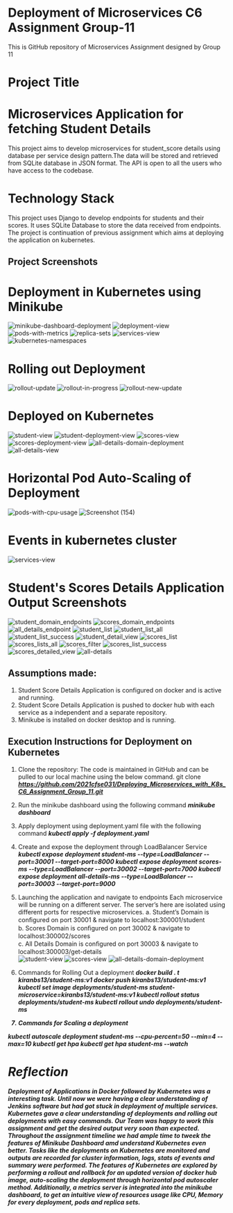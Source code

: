 # Deployment of Microservices C6 Assignment Group-11
This is GitHub repository of Microservices Assignment designed by Group 11

# Project Title 

# Microservices Application for fetching Student Details 

This project aims to develop microservices for student_score details using database per service design pattern.The data will be stored and retrieved from SQLite database in JSON format. The API is open to all the users who have access to the codebase.


# Technology Stack

This project uses Django to develop endpoints for students and their scores. It uses SQLite Database to store the data received from endpoints. The project is continuation of previous assignment which aims at deploying the application on kubernetes.

## Project Screenshots

# Deployment in Kubernetes using Minikube 
![minikube-dashboard-deployment](https://user-images.githubusercontent.com/94062868/182042454-2e3ff2c5-0372-4690-a962-b3bd4e4ba106.png)
![deployment-view](https://user-images.githubusercontent.com/94062868/182042459-24614fd7-fe33-4fe2-b87a-57e5ad73b615.png)
![pods-with-metrics](https://user-images.githubusercontent.com/94062868/182042478-4f39e677-dbdc-4154-956a-8a1e76bb80d8.png)
![replica-sets](https://user-images.githubusercontent.com/94062868/182042496-df2b4abb-e83a-48d6-840d-9c9d91df8eed.png)
![services-view](https://user-images.githubusercontent.com/94062868/182042686-affb4ad6-e161-447a-bdec-26d127c2bc51.jpeg)
![kubernetes-namespaces](https://user-images.githubusercontent.com/94062868/182042506-46b2771a-338b-4096-9c9a-dc10bc7d1426.png)

# Rolling out Deployment 
![rollout-update](https://user-images.githubusercontent.com/94062868/182042723-a2699fef-4aa8-47e9-b269-4f7dc940181e.png)
![rollout-in-progress](https://user-images.githubusercontent.com/94062868/182042733-434ec093-00bb-4dde-b546-c88a376b9da0.png)
![rollout-new-update](https://user-images.githubusercontent.com/94062868/182042730-1abd5e9b-2f68-4313-a709-f9196855368d.png)

# Deployed on Kubernetes
![student-view](https://user-images.githubusercontent.com/94062868/182042764-f73810ca-72c1-4bb1-b879-82fb65ca3f2c.png)
![student-deployment-view](https://user-images.githubusercontent.com/94062868/182042791-d40ce4fb-d88c-4e81-aabd-9417a9292152.png)
![scores-view](https://user-images.githubusercontent.com/94062868/182042781-c9074b95-59e2-482e-ac16-072a5feda1ff.png)
![scores-deployment-view](https://user-images.githubusercontent.com/94062868/182042806-9f61951a-8da2-4912-98b3-c44a63814962.png)
![all-details-domain-deployment](https://user-images.githubusercontent.com/94062868/182042783-e14f6c3f-3adb-4f13-a981-229fa82b0aa5.png)
![all-details-view](https://user-images.githubusercontent.com/94062868/182042818-e3e681ce-710e-49a6-9ad3-78ee4eb2c0e3.png)

# Horizontal Pod Auto-Scaling of Deployment 
![pods-with-cpu-usage](https://user-images.githubusercontent.com/94062868/182042874-afb60ae6-86af-4cc0-9d75-ed29b560c331.png)
![Screenshot (154)](https://user-images.githubusercontent.com/94062868/182042881-a7defb4c-ccfe-484f-ab49-91d4432bed24.png)

# Events in kubernetes cluster 
![services-view](https://user-images.githubusercontent.com/94062868/182042913-f1d70293-c111-448e-bf79-1a82fce56fc9.png)

# Student's Scores Details Application Output Screenshots
![student_domain_endpoints](https://user-images.githubusercontent.com/94062868/170861117-4e51ff94-e2bf-4355-8bd7-6a3711e53ffa.PNG)
![scores_domain_endpoints](https://user-images.githubusercontent.com/94062868/170861125-06ef4df2-e9a0-4f48-bfd9-5a3442248f17.PNG)
![all_details_endpoint](https://user-images.githubusercontent.com/94062868/170861129-32e45e42-fbd8-4a02-9a73-461348531d65.PNG)
![student_list](https://user-images.githubusercontent.com/94062868/170861089-6e851a7b-4851-4ee3-a064-210bb705e4ff.PNG)
![student_list_all](https://user-images.githubusercontent.com/94062868/170861091-19162ce8-374a-40b9-ac1c-caf927daaa75.PNG)
![student_list_success](https://user-images.githubusercontent.com/94062868/170861094-addf57de-db12-418c-aa5d-27467c381567.PNG)
![student_detail_view](https://user-images.githubusercontent.com/94062868/170861111-f16c0d27-1934-4360-ad04-458ab33aa4f6.PNG)
![scores_list](https://user-images.githubusercontent.com/94062868/170861157-960425ba-45ef-4be5-93bd-a5e99be87e3d.PNG)
![scores_lists_all](https://user-images.githubusercontent.com/94062868/170861159-f8c4bb6f-afc9-4ce0-ac89-e3f3f42be295.PNG)
![scores_filter](https://user-images.githubusercontent.com/94062868/170861179-742202a3-ff40-465c-820e-31eeb2607e83.PNG)
![scores_list_success](https://user-images.githubusercontent.com/94062868/170861158-ad5c8032-04f2-4181-8ef4-813b65361ce4.PNG)
![scores_detailed_view](https://user-images.githubusercontent.com/94062868/170861204-aa40c372-ed67-4558-aa7c-7d4652a3e8b0.PNG)
![all-details](https://user-images.githubusercontent.com/94062868/170861209-3ebaa8ce-0b90-4f2c-823f-2417557ac667.jpeg)

## Assumptions made:
1. Student Score Details Application is configured on docker and is active and running.
2. Student Score Details Application is pushed to docker hub with each service as a independent and a separate repository.
3. Minikube is installed on docker desktop and is running.

## Execution Instructions for Deployment on Kubernetes
1. Clone the repository:
The code is maintained in GitHub and can be pulled to our local machine using the below command.
git clone <b><i>https://github.com/2021cfse031/Deploying_Microservices_with_K8s_C6_Assignment_Group_11.git</i></b>
2. Run the minikube dashboard using the following command
<b><i>minikube dashboard</i></b>
3. Apply deployment using deployment.yaml file with the following command
<b><i>kubectl apply -f deployment.yaml</i></b>
4. Create and expose the deployment through LoadBalancer Service
<b><i>kubectl expose deployment student-ms  --type=LoadBalancer  --port=30001  --target-port=8000 </i></b>
<b><i>kubectl expose deployment scores-ms  --type=LoadBalancer  --port=30002  --target-port=7000 </i></b>
<b><i>kubectl expose deployment all-details-ms  --type=LoadBalancer  --port=30003  --target-port=9000 </i></b> 
5. Launching the application and navigate to endpoints
Each microservice will be running on a different server. The server’s here are isolated using different ports for respective microservices.
a. Student’s Domain is conﬁgured on port 30001 & navigate to localhost:300001/student <br/>
b. Scores Domain is conﬁgured on port 30002 & navigate to localhost:300002/scores <br/>
c. All Details Domain is conﬁgured on port 30003 & navigate to localhost:300003/get-details <br/>
   ![student-view](https://user-images.githubusercontent.com/94062868/182042764-f73810ca-72c1-4bb1-b879-82fb65ca3f2c.png)
   ![scores-view](https://user-images.githubusercontent.com/94062868/182042781-c9074b95-59e2-482e-ac16-072a5feda1ff.png)
   ![all-details-domain-deployment](https://user-images.githubusercontent.com/94062868/182042783-e14f6c3f-3adb-4f13-a981-229fa82b0aa5.png) 

6.  Commands for Rolling Out a deployment
<b><i>docker build . t kiranbs13/student-ms:v1 </i></b>
<b><i>docker push kiranbs13/student-ms:v1 </i></b>
<b><i><b><i>kubectl set image deployments/student-ms student-microservice=kiranbs13/student-ms:v1 </i></b>
<b><i>kubectl rollout status deployments/student-ms </i></b> 
<b><i>kubectl rollout undo deployments/student-ms </i></b>

7.  Commands for Scaling a deployment
	
<b><i>kubectl autoscale deployment student-ms --cpu-percent=50 --min=4 --max=10 </i></b>
<b><i>kubectl get hpa</i></b>
<b><i>kubectl get hpa student-ms --watch</i></b>
   
# Reflection

Deployment of Applications in Docker followed by Kubernetes was a interesting task. Until now we were having a clear understanding of Jenkins software but had got stuck in deployment of multiple services. Kubernetes gave a clear understanding of deployments and rolling out deployments with easy commands. Our Team was happy to work this assignment and get the desired output very soon than expected. Throughout the assignment timeline we had ample time to tweek the features of Minikube Dashboard amd understand Kubernetes even better. Tasks like the deployments on Kubernetes are monitored and outputs are recorded for cluster information, logs, stats of events and summary were performed. The features of Kubernetes are explored by performing a rollout and rollback for an updated version of docker hub image, auto-scaling the deployment through horizontal pod autoscaler method. Additionally, a metrics server is integrated into the minikube dashboard, to get an intuitive view of resources usage like CPU, Memory for every deployment, pods and replica sets. 
